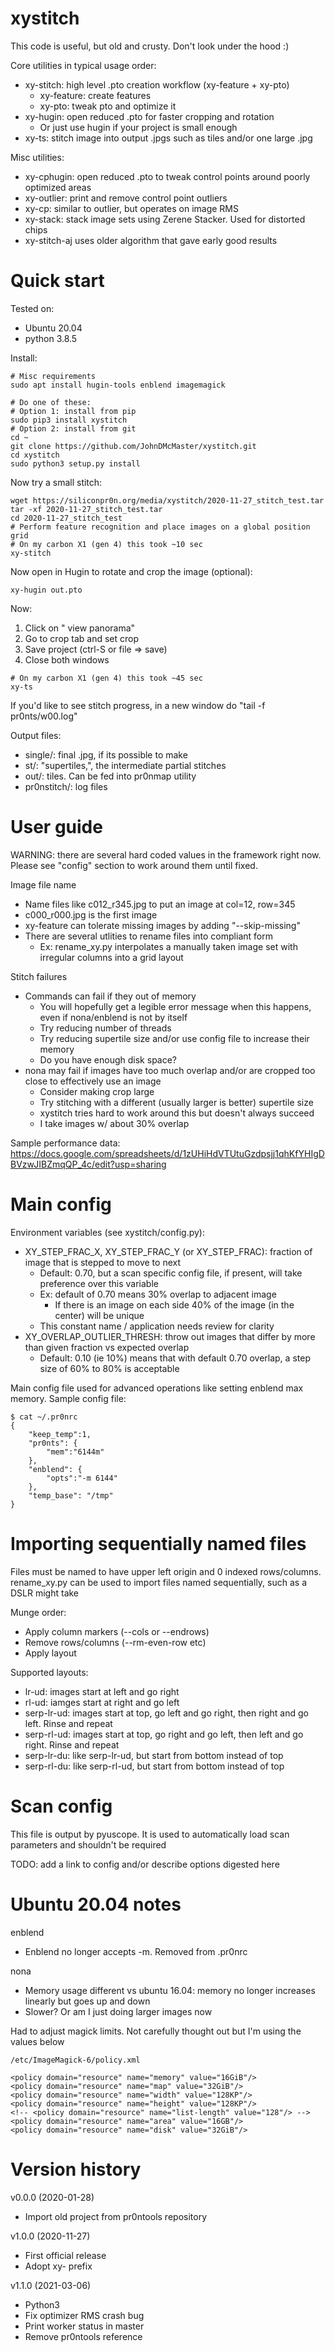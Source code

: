 # xystitch

This code is useful, but old and crusty. Don't look under the hood :)

Core utilities in typical usage order:
* xy-stitch: high level .pto creation workflow (xy-feature + xy-pto)
  * xy-feature: create features
  * xy-pto: tweak pto and optimize it
* xy-hugin: open reduced .pto for faster cropping and rotation
  * Or just use hugin if your project is small enough
* xy-ts: stitch image into output .jpgs such as tiles and/or one large .jpg

Misc utilities:
* xy-cphugin: open reduced .pto to tweak control points around poorly optimized areas
* xy-outlier: print and remove control point outliers
* xy-cp: similar to outlier, but operates on image RMS
* xy-stack: stack image sets using Zerene Stacker. Used for distorted chips
* xy-stitch-aj uses older algorithm that gave early good results


# Quick start

Tested on:
  * Ubuntu 20.04
  * python 3.8.5


Install:

```
# Misc requirements
sudo apt install hugin-tools enblend imagemagick

# Do one of these:
# Option 1: install from pip
sudo pip3 install xystitch
# Option 2: install from git
cd ~
git clone https://github.com/JohnDMcMaster/xystitch.git
cd xystitch
sudo python3 setup.py install
```

Now try a small stitch:

```
wget https://siliconpr0n.org/media/xystitch/2020-11-27_stitch_test.tar
tar -xf 2020-11-27_stitch_test.tar
cd 2020-11-27_stitch_test
# Perform feature recognition and place images on a global position grid
# On my carbon X1 (gen 4) this took ~10 sec
xy-stitch
```

Now open in Hugin to rotate and crop the image (optional):

```
xy-hugin out.pto
```
 
Now:
1. Click on "
view panorama"
1. Go to crop tab and set crop
1. Save project (ctrl-S or file => save)
1. Close both windows

```
# On my carbon X1 (gen 4) this took ~45 sec
xy-ts
```

If you'd like to see stitch progress, in a new window do "tail -f pr0nts/w00.log"

Output files:
  * single/: final .jpg, if its possible to make
  * st/: "supertiles,", the intermediate partial stitches
  * out/: tiles. Can be fed into pr0nmap utility
  * pr0nstitch/: log files



# User guide

WARNING: there are several hard coded values in the framework right now.
Please see "config" section to work around them until fixed.

Image file name
  * Name files like c012_r345.jpg to put an image at col=12, row=345
  * c000_r000.jpg is the first image
  * xy-feature can tolerate missing images by adding "--skip-missing"
  * There are several utlities to rename files into compliant form
    * Ex: rename_xy.py interpolates a manually taken image set with irregular columns into a grid layout

Stitch failures
  * Commands can fail if they out of memory
    * You will hopefully get a legible error message when this happens, even if nona/enblend is not by itself
    * Try reducing number of threads
    * Try reducing supertile size and/or use config file to increase their memory
    * Do you have enough disk space?
  * nona may fail if images have too much overlap and/or are cropped too close to effectively use an image
    * Consider making crop large
    * Try stitching with a different (usually larger is better) supertile size
    * xystitch tries hard to work around this but doesn't always succeed
    * I take images w/ about 30% overlap

Sample performance data: https://docs.google.com/spreadsheets/d/1zUHiHdVTUtuGzdpsjj1qhKfYHIgDBVzwJIBZmqQP_4c/edit?usp=sharing


# Main config

Environment variables (see xystitch/config.py):
  * XY_STEP_FRAC_X, XY_STEP_FRAC_Y (or XY_STEP_FRAC): fraction of image that is stepped to move to next
    * Default: 0.70, but a scan specific config file, if present, will take preference over this variable
    * Ex: default of 0.70 means 30% overlap to adjacent image
      * If there is an image on each side 40% of the image (in the center) will be unique
    * This constant name / application needs review for clarity
  * XY_OVERLAP_OUTLIER_THRESH: throw out images that differ by more than given fraction vs expected overlap
    * Default: 0.10 (ie 10%) means that with default 0.70 overlap, a step size of 60% to 80% is acceptable

Main config file used for advanced operations like setting enblend max memory. Sample config file:
```
$ cat ~/.pr0nrc
{
	"keep_temp":1,
	"pr0nts": {
		"mem":"6144m"
	},
	"enblend": {
		"opts":"-m 6144"
	},
	"temp_base": "/tmp"
}
```

# Importing sequentially named files

Files must be named to have upper left origin and 0 indexed rows/columns.
rename_xy.py can be used to import files named sequentially, such as a DSLR might take

Munge order:
  * Apply column markers (--cols or --endrows)
  * Remove rows/columns (--rm-even-row etc)
  * Apply layout

Supported layouts:
  * lr-ud: images start at left and go right
  * rl-ud: iamges start at right and go left
  * serp-lr-ud: images start at top, go left and go right, then right and go left. Rinse and repeat
  * serp-rl-ud: images start at top, go right and go left, then left and go right. Rinse and repeat
  * serp-lr-du: like serp-lr-ud, but start from bottom instead of top
  * serp-rl-du: like serp-rl-ud, but start from bottom instead of top


# Scan config

This file is output by pyuscope. It is used to automatically load scan parameters and shouldn't be required

TODO: add a link to config and/or describe options digested here


# Ubuntu 20.04 notes

enblend
  * Enblend no longer accepts -m. Removed from .pr0nrc

nona
  * Memory usage different vs ubuntu 16.04: memory no longer increases linearly but goes up and down
  * Slower? Or am I just doing larger images now

Had to adjust magick limits. Not carefully thought out but I'm using the values below

```
/etc/ImageMagick-6/policy.xml

<policy domain="resource" name="memory" value="16GiB"/>
<policy domain="resource" name="map" value="32GiB"/>
<policy domain="resource" name="width" value="128KP"/>
<policy domain="resource" name="height" value="128KP"/>
<!-- <policy domain="resource" name="list-length" value="128"/> -->
<policy domain="resource" name="area" value="16GB"/>
<policy domain="resource" name="disk" value="32GiB"/>
```

# Version history


v0.0.0 (2020-01-28)
  * Import old project from pr0ntools repository

v1.0.0 (2020-11-27)
  * First official release
  * Adopt xy- prefix

v1.1.0 (2021-03-06)
  * Python3
  * Fix optimizer RMS crash bug
  * Print worker status in master
  * Remove pr0ntools reference
